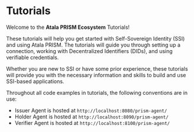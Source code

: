 # Tutorials

Welcome to the **Atala PRISM Ecosystem** Tutorials!

These tutorials will help you get started with Self-Sovereign Identity (SSI) and using Atala PRISM.
The tutorials will guide you through setting up a connection, working with Decentralized Identifiers (DIDs), and using verifiable credentials.

Whether you are new to SSI or have some prior experience, these tutorials will provide you with the necessary information and skills to build and use SSI-based applications.

Throughout all code examples in tutorials, the following conventions are in use:
* Issuer Agent is hosted at `http://localhost:8080/prism-agent/`
* Holder Agent is hosted at `http://localhost:8090/prism-agent/`
* Verifier Agent is hosted at `http://localhost:8100/prism-agent/`
